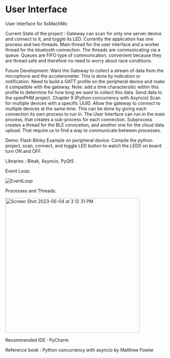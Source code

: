 # User Interface
User Interface for SsMachMo 

Current State of the project :
Gateway can scan for only one server device and connect to it, and toggle its LED.
Currently the application has one process and two threads. Main thread for the user interface and a worker thread for the bluetooth connection. The threads are communicating via a queue. Queues are FIFO type of communication, convenient because they are thread safe and therefore no need to worry about race conditions. 

Future Development: 
Want the Gateway to collect a stream of data from the microphone and the accelerometer. This is done by indication or notification. 
Need to build a GATT profile on the peripheral device and make it compatible with the gateway. Note: add a time charactersitic within this profile to determine for how long we want to collect this data. 
Send data to the openPHM project. Chapter 9 (Python concurrency with Asyncio) 
Scan for multiple devices with a specific UUID. Allow the gateway to connect to multiple devices at the same time. This can be done by giving each connection its own process to run in. The User Interface can run in the main process, that creates a sub-process for each connection. Subprocess creates a thread for the BLE conncetion, and another one for the cloud data upload. That require us to find a way to communicate between processes.

Demo:
Flash Blinky Example on peripheral device. Compile the python project, scan, connect, and toggle LED button to watch the LED0 on board turn ON and OFF. 

Libraries : Bleak, Asyncio, PyQt5

Event Loop:

![EventLoop](https://user-images.githubusercontent.com/113550223/236305359-fac33f82-4b91-4c47-92b9-5c39b8740b5e.png)

Processes and Threads:

<img width="422" alt="Screen Shot 2023-05-04 at 3 12 31 PM" src="https://user-images.githubusercontent.com/113550223/236305654-62ce7f95-3c03-47e0-9824-4ae31d02984b.png">

Recommended IDE : PyCharm

Reference book : Python concurrency with asyncio by Matthew Fowler
